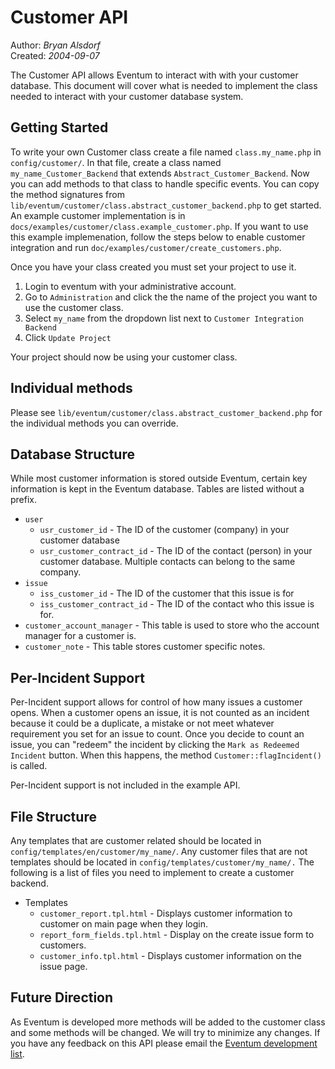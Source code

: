 Customer API
============

Author: *Bryan Alsdorf*  
Created: *2004-09-07*

The Customer API allows Eventum to interact with with your customer database.
This document will cover what is needed to implement the class needed to
interact with your customer database system.

Getting Started
---------------

To write your own Customer class create a file named `class.my_name.php` in
`config/customer/`. In that file, create a class named
`my_name_Customer_Backend` that extends `Abstract_Customer_Backend`. Now you
can add methods to that class to handle specific events. You can copy the
method signatures from `lib/eventum/customer/class.abstract_customer_backend.php` to get started.  An
example customer implementation is in
`docs/examples/customer/class.example_customer.php`. If you want to use this
example implemenation, follow the steps below to enable customer integration
and run `doc/examples/customer/create_customers.php`.

Once you have your class created you must set your project to use it.

 1. Login to eventum with your administrative account.
 2. Go to `Administration` and click the the name of the project you want to use the customer class.
 3. Select `my_name` from the dropdown list next to `Customer Integration Backend`
 4. Click `Update Project`

Your project should now be using your customer class.

Individual methods
------------------

Please see `lib/eventum/customer/class.abstract_customer_backend.php` for the
individual methods you can override.

Database Structure
------------------

While most customer information is stored outside Eventum, certain key
information is kept in the Eventum database. Tables are listed without a
prefix.

 - `user`
	 - `usr_customer_id` - The ID of the customer (company) in your customer database
	 - `usr_customer_contract_id` - The ID of the contact (person) in your customer database. Multiple contacts can belong to the same company.
 - `issue`
	 - `iss_customer_id` - The ID of the customer that this issue is for
	 - `iss_customer_contract_id` - The ID of the contact who this issue is for.
 - `customer_account_manager` - This table is used to store who the account manager for a customer is.
 - `customer_note` - This table stores customer specific notes.

Per-Incident Support
--------------------

Per-Incident support allows for control of how many issues a customer opens.
When a customer opens an issue, it is not counted as an incident because it
could be a duplicate, a mistake or not meet whatever requirement you set for an
issue to count. Once you decide to count an issue, you can "redeem" the
incident by clicking the `Mark as Redeemed Incident` button. When this happens,
the method `Customer::flagIncident()` is called.

Per-Incident support is not included in the example API.

File Structure
--------------

Any templates that are customer related should be located in
`config/templates/en/customer/my_name/`. Any customer files that are not
templates should be located in `config/templates/customer/my_name/.` The
following is a list of files you need to implement to create a customer
backend.

 - Templates
	 - `customer_report.tpl.html` - Displays customer information to customer on main page when they login.
	 - `report_form_fields.tpl.html` - Display on the create issue form to customers.
	 - `customer_info.tpl.html` - Displays customer information on the issue page.

Future Direction
----------------

As Eventum is developed more methods will be added to the customer class and
some methods will be changed. We will try to minimize any changes. If you have
any feedback on this API please email the [Eventum development
list](mailto:eventum-devel@lists.mysql.com).
